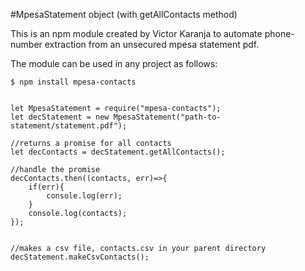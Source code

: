 #MpesaStatement object (with getAllContacts method)

This is an npm module created by Victor Karanja to automate phone-number extraction from an unsecured mpesa statement pdf.

The module can be used in any project as follows:

```
$ npm install mpesa-contacts


let MpesaStatement = require("mpesa-contacts");
let decStatement = new MpesaStatement("path-to-statement/statement.pdf");

//returns a promise for all contacts
let decContacts = decStatement.getAllContacts();

//handle the promise
decContacts.then((contacts, err)=>{
    if(err){
        console.log(err);
    }
    console.log(contacts);
});


//makes a csv file, contacts.csv in your parent directory
decStatement.makeCsvContacts();

```
